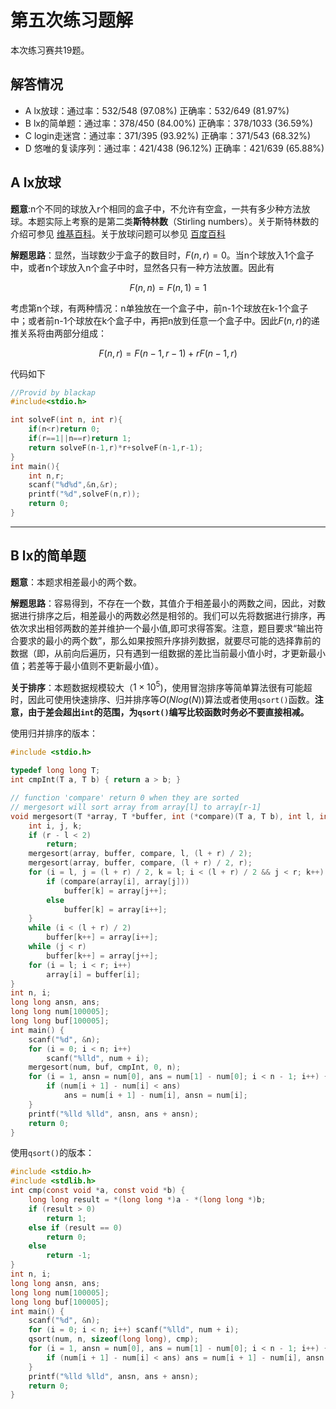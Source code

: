 # 第五次练习题解

本次练习赛共19题。

## 解答情况

- A lx放球：通过率：532/548 (97.08%)    正确率：532/649 (81.97%)
- B lx的简单题：通过率：378/450 (84.00%)    正确率：378/1033 (36.59%)
- C login走迷宫：通过率：371/395 (93.92%)    正确率：371/543 (68.32%)
- D 悠唯的复读序列：通过率：421/438 (96.12%)    正确率：421/639 (65.88%)

## A lx放球

**题意**:n个不同的球放入r个相同的盒子中，不允许有空盒，一共有多少种方法放球。本题实际上考察的是第二类**斯特林数**（Stirling numbers）。关于斯特林数的介绍可参见 [维基百科](https://zh.wikipedia.org/wiki/%E6%96%AF%E7%89%B9%E7%81%B5%E6%95%B0)。关于放球问题可以参见 [百度百科](https://baike.baidu.com/item/%E6%94%BE%E7%90%83%E9%97%AE%E9%A2%98)

**解题思路**：显然，当球数少于盒子的数目时，$F(n,r)=0$。当n个球放入1个盒子中，或者n个球放入n个盒子中时，显然各只有一种方法放置。因此有

$$
F(n,n)=F(n,1)=1
$$

考虑第n个球，有两种情况：n单独放在一个盒子中，前n-1个球放在k-1个盒子中；或者前n-1个球放在k个盒子中，再把n放到任意一个盒子中。因此$F(n,r)$的递推关系将由两部分组成：

$$
F(n,r)=F(n-1,r-1)+rF(n-1,r)
$$

代码如下

```c
//Provid by blackap
#include<stdio.h>

int solveF(int n, int r){
    if(n<r)return 0;
    if(r==1||n==r)return 1;
    return solveF(n-1,r)*r+solveF(n-1,r-1);
}
int main(){
    int n,r;
    scanf("%d%d",&n,&r);
    printf("%d",solveF(n,r));
    return 0;
}
```

---

## B lx的简单题

**题意**：本题求相差最小的两个数。

**解题思路**：容易得到，不存在一个数，其值介于相差最小的两数之间，因此，对数据进行排序之后，相差最小的两数必然是相邻的。我们可以先将数据进行排序，再依次求出相邻两数的差并维护一个最小值,即可求得答案。注意，题目要求“输出符合要求的最小的两个数”，那么如果按照升序排列数据，就要尽可能的选择靠前的数据（即，从前向后遍历，只有遇到一组数据的差比当前最小值小时，才更新最小值；若差等于最小值则不更新最小值）。

**关于排序**：本题数据规模较大（$1 \times 10^5$)，使用冒泡排序等简单算法很有可能超时，因此可使用快速排序、归并排序等$O(Nlog(N))$算法或者使用`qsort()`函数。**注意，由于差会超出`int`的范围，为`qsort()`编写比较函数时务必不要直接相减。**

使用归并排序的版本：

```c
#include <stdio.h>

typedef long long T;
int cmpInt(T a, T b) { return a > b; }

// function 'compare' return 0 when they are sorted
// mergesort will sort array from array[l] to array[r-1]
void mergesort(T *array, T *buffer, int (*compare)(T a, T b), int l, int r) {
    int i, j, k;
    if (r - l < 2)
        return;
    mergesort(array, buffer, compare, l, (l + r) / 2);
    mergesort(array, buffer, compare, (l + r) / 2, r);
    for (i = l, j = (l + r) / 2, k = l; i < (l + r) / 2 && j < r; k++) {
        if (compare(array[i], array[j]))
            buffer[k] = array[j++];
        else
            buffer[k] = array[i++];
    }
    while (i < (l + r) / 2)
        buffer[k++] = array[i++];
    while (j < r)
        buffer[k++] = array[j++];
    for (i = l; i < r; i++)
        array[i] = buffer[i];
}
int n, i;
long long ansn, ans;
long long num[100005];
long long buf[100005];
int main() {
    scanf("%d", &n);
    for (i = 0; i < n; i++)
        scanf("%lld", num + i);
    mergesort(num, buf, cmpInt, 0, n);
    for (i = 1, ansn = num[0], ans = num[1] - num[0]; i < n - 1; i++) {
        if (num[i + 1] - num[i] < ans)
            ans = num[i + 1] - num[i], ansn = num[i];
    }
    printf("%lld %lld", ansn, ans + ansn);
    return 0;
}
```

使用`qsort()`的版本：

```c
#include <stdio.h>
#include <stdlib.h>
int cmp(const void *a, const void *b) {
    long long result = *(long long *)a - *(long long *)b;
    if (result > 0)
        return 1;
    else if (result == 0)
        return 0;
    else
        return -1;
}
int n, i;
long long ansn, ans;
long long num[100005];
long long buf[100005];
int main() {
    scanf("%d", &n);
    for (i = 0; i < n; i++) scanf("%lld", num + i);
    qsort(num, n, sizeof(long long), cmp);
    for (i = 1, ansn = num[0], ans = num[1] - num[0]; i < n - 1; i++) {
        if (num[i + 1] - num[i] < ans) ans = num[i + 1] - num[i], ansn = num[i];
    }
    printf("%lld %lld", ansn, ans + ansn);
    return 0;
}
```

